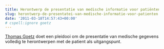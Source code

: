 ```yaml
---
title: Herontwerp de presentatie van medische informatie voor patiënten
slug: herontwerp-de-presentatei-van-medische-informatie-voor-patienten
date: '2011-03-18T14:57:43+00:00'
# cspell:ignore goetz
---
```

[Thomas Goetz](http://www.ted.com/speakers/thomas_goetz.html) doet een pleidooi om de presentatie van medische gegevens volledig te herontwerpen met de patient als uitgangspunt.
